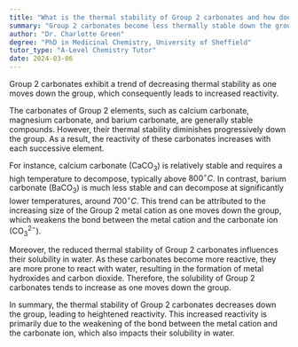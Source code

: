 ```yaml
---
title: "What is the thermal stability of Group 2 carbonates and how does it relate to reactivity?"
summary: "Group 2 carbonates become less thermally stable down the group, which increases their reactivity."
author: "Dr. Charlotte Green"
degree: "PhD in Medicinal Chemistry, University of Sheffield"
tutor_type: "A-Level Chemistry Tutor"
date: 2024-03-06
---
```


Group 2 carbonates exhibit a trend of decreasing thermal stability as one moves down the group, which consequently leads to increased reactivity.

The carbonates of Group 2 elements, such as calcium carbonate, magnesium carbonate, and barium carbonate, are generally stable compounds. However, their thermal stability diminishes progressively down the group. As a result, the reactivity of these carbonates increases with each successive element.

For instance, calcium carbonate ($\text{CaCO}_3$) is relatively stable and requires a high temperature to decompose, typically above $800^\circ C$. In contrast, barium carbonate ($\text{BaCO}_3$) is much less stable and can decompose at significantly lower temperatures, around $700^\circ C$. This trend can be attributed to the increasing size of the Group 2 metal cation as one moves down the group, which weakens the bond between the metal cation and the carbonate ion ($\text{CO}_3^{2-}$).

Moreover, the reduced thermal stability of Group 2 carbonates influences their solubility in water. As these carbonates become more reactive, they are more prone to react with water, resulting in the formation of metal hydroxides and carbon dioxide. Therefore, the solubility of Group 2 carbonates tends to increase as one moves down the group.

In summary, the thermal stability of Group 2 carbonates decreases down the group, leading to heightened reactivity. This increased reactivity is primarily due to the weakening of the bond between the metal cation and the carbonate ion, which also impacts their solubility in water.
    